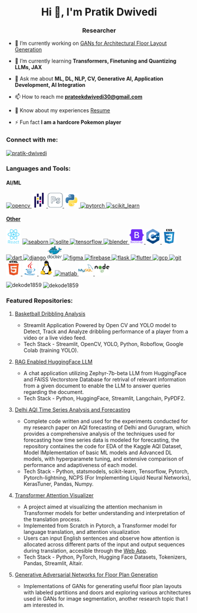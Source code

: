 <h1 align="center">Hi 👋, I'm Pratik Dwivedi</h1>
<h3 align="center">Researcher</h3>

- 🔭 I’m currently working on [GANs for Architectural Floor Layout Generation](https://github.com/Dekode1859/GANs-Floor-Plan-Generation)

- 🌱 I’m currently learning **Transformers, Finetuning and Quantizing LLMs, JAX**

- 💬 Ask me about **ML, DL, NLP, CV, Generative AI, Application Development, AI Integration**

- 📫 How to reach me **prateekdwivedi30@gmail.com**

- 📄 Know about my experiences [Resume](https://drive.google.com/file/d/1e0Q4W92NFkfpdNISMKwE4dZiV6S0sEeI/view?usp=sharing)

- ⚡ Fun fact **I am a hardcore Pokemon player**

<h3 align="left">Connect with me:</h3>
<p align="left">
<a href="https://linkedin.com/in/pratik-dwivedi" target="blank"><img align="center" src="https://raw.githubusercontent.com/rahuldkjain/github-profile-readme-generator/master/src/images/icons/Social/linked-in-alt.svg" alt="pratik-dwivedi" height="30" width="40" /></a>
</p>

<h3 align="left">Languages and Tools:</h3>
<h4 align ='left'> AI/ML </h4>
<p align="left"> <a href="https://opencv.org/" target="_blank" rel="noreferrer"> <img src="https://www.vectorlogo.zone/logos/opencv/opencv-icon.svg" alt="opencv" width="40" height="40"/> </a> <a href="https://pandas.pydata.org/" target="_blank" rel="noreferrer"> <img src="https://raw.githubusercontent.com/devicons/devicon/2ae2a900d2f041da66e950e4d48052658d850630/icons/pandas/pandas-original.svg" alt="pandas" width="40" height="40"/> </a> <a href="https://www.photoshop.com/en" target="_blank" rel="noreferrer"> <img src="https://raw.githubusercontent.com/devicons/devicon/master/icons/photoshop/photoshop-line.svg" alt="photoshop" width="40" height="40"/> </a> <a href="https://www.python.org" target="_blank" rel="noreferrer"> <img src="https://raw.githubusercontent.com/devicons/devicon/master/icons/python/python-original.svg" alt="python" width="40" height="40"/> </a> <a href="https://pytorch.org/" target="_blank" rel="noreferrer"> <img src="https://www.vectorlogo.zone/logos/pytorch/pytorch-icon.svg" alt="pytorch" width="40" height="40"/> </a></a> <a href="https://scikit-learn.org/" target="_blank" rel="noreferrer"> <img src="https://upload.wikimedia.org/wikipedia/commons/0/05/Scikit_learn_logo_small.svg" alt="scikit_learn" width="40" height="40"/>
<br>
<h4 align="left"> Other </h4>
<a href="https://reactjs.org/" target="_blank" rel="noreferrer"> <img src="https://raw.githubusercontent.com/devicons/devicon/master/icons/react/react-original-wordmark.svg" alt="react" width="40" height="40"/></a>
<a href="https://seaborn.pydata.org/" target="_blank" rel="noreferrer"> <img src="https://seaborn.pydata.org/_images/logo-mark-lightbg.svg" alt="seaborn" width="40" height="40"/> </a>
<a href="https://www.sqlite.org/" target="_blank" rel="noreferrer"> <img src="https://www.vectorlogo.zone/logos/sqlite/sqlite-icon.svg" alt="sqlite" width="40" height="40"/> </a>
<a href="https://www.tensorflow.org" target="_blank" rel="noreferrer"> <img src="https://www.vectorlogo.zone/logos/tensorflow/tensorflow-icon.svg" alt="tensorflow" width="40" height="40"/> </a>
<a href="https://www.blender.org/" target="_blank" rel="noreferrer"> <img src="https://download.blender.org/branding/community/blender_community_badge_white.svg" alt="blender" width="40" height="40"/> </a>
<a href="https://getbootstrap.com" target="_blank" rel="noreferrer"> <img src="https://raw.githubusercontent.com/devicons/devicon/master/icons/bootstrap/bootstrap-plain-wordmark.svg" alt="bootstrap" width="40" height="40"/> </a>
<a href="https://www.w3schools.com/cpp/" target="_blank" rel="noreferrer"> <img src="https://raw.githubusercontent.com/devicons/devicon/master/icons/cplusplus/cplusplus-original.svg" alt="cplusplus" width="40" height="40"/> </a>
<a href="https://www.w3schools.com/css/" target="_blank" rel="noreferrer"> <img src="https://raw.githubusercontent.com/devicons/devicon/master/icons/css3/css3-original-wordmark.svg" alt="css3" width="40" height="40"/> </a>
<a href="https://dart.dev" target="_blank" rel="noreferrer"> <img src="https://www.vectorlogo.zone/logos/dartlang/dartlang-icon.svg" alt="dart" width="40" height="40"/> </a>
<a href="https://www.djangoproject.com/" target="_blank" rel="noreferrer"> <img src="https://cdn.worldvectorlogo.com/logos/django.svg" alt="django" width="40" height="40"/> </a>
<a href="https://www.docker.com/" target="_blank" rel="noreferrer"> <img src="https://raw.githubusercontent.com/devicons/devicon/master/icons/docker/docker-original-wordmark.svg" alt="docker" width="40" height="40"/> </a>
   <a href="https://www.figma.com/" target="_blank" rel="noreferrer"> <img src="https://www.vectorlogo.zone/logos/figma/figma-icon.svg" alt="figma" width="40" height="40"/> </a>
   <a href="https://firebase.google.com/" target="_blank" rel="noreferrer"> <img src="https://www.vectorlogo.zone/logos/firebase/firebase-icon.svg" alt="firebase" width="40" height="40"/> </a>
   <a href="https://flask.palletsprojects.com/" target="_blank" rel="noreferrer"> <img src="https://www.vectorlogo.zone/logos/pocoo_flask/pocoo_flask-icon.svg" alt="flask" width="40" height="40"/> </a>
   <a href="https://flutter.dev" target="_blank" rel="noreferrer"> <img src="https://www.vectorlogo.zone/logos/flutterio/flutterio-icon.svg" alt="flutter" width="40" height="40"/> </a>
   <a href="https://cloud.google.com" target="_blank" rel="noreferrer"> <img src="https://www.vectorlogo.zone/logos/google_cloud/google_cloud-icon.svg" alt="gcp" width="40" height="40"/> </a>
   <a href="https://git-scm.com/" target="_blank" rel="noreferrer"> <img src="https://www.vectorlogo.zone/logos/git-scm/git-scm-icon.svg" alt="git" width="40" height="40"/> </a>
   <a href="https://www.w3.org/html/" target="_blank" rel="noreferrer"> <img src="https://raw.githubusercontent.com/devicons/devicon/master/icons/html5/html5-original-wordmark.svg" alt="html5" width="40" height="40"/> </a>
   <a href="https://www.java.com" target="_blank" rel="noreferrer"> <img src="https://raw.githubusercontent.com/devicons/devicon/master/icons/java/java-original.svg" alt="java" width="40" height="40"/> </a>
   <a href="https://www.linux.org/" target="_blank" rel="noreferrer"> <img src="https://raw.githubusercontent.com/devicons/devicon/master/icons/linux/linux-original.svg" alt="linux" width="40" height="40"/> </a>
   <a href="https://www.mathworks.com/" target="_blank" rel="noreferrer"> <img src="https://upload.wikimedia.org/wikipedia/commons/2/21/Matlab_Logo.png" alt="matlab" width="40" height="40"/> </a>
   <a href="https://www.mysql.com/" target="_blank" rel="noreferrer"> <img src="https://raw.githubusercontent.com/devicons/devicon/master/icons/mysql/mysql-original-wordmark.svg" alt="mysql" width="40" height="40"/> </a>
   <a href="https://nodejs.org" target="_blank" rel="noreferrer"> <img src="https://raw.githubusercontent.com/devicons/devicon/master/icons/nodejs/nodejs-original-wordmark.svg" alt="nodejs" width="40" height="40"/> </a> </p>

<p><img align="left" src="https://github-readme-stats.vercel.app/api/top-langs?username=dekode1859&show_icons=true&locale=en&layout=compact" alt="dekode1859" /></p>

<p>&nbsp;<img align="center" src="https://github-readme-stats.vercel.app/api?username=dekode1859&show_icons=true&locale=en" alt="dekode1859" /></p>


### Featured Repositories:
1. [Basketball Dribbling Analysis](https://github.com/Dekode1859/Basketball-Dribbling-Analysis)
   - Streamlit Application Powered by Open CV and YOLO model to Detect, Track and Analyze dribbling performance of a player from a video or a live video feed.
   - Tech Stack - Streamlit, OpenCV, YOLO, Python, Roboflow, Google Colab (training YOLO).
   
2. [RAG Enabled HuggingFace LLM](https://github.com/Dekode1859/DocLLM)
   - A chat application utilizing Zephyr-7b-beta LLM from HuggingFace and FAISS Vectorstore Database for retrival of relevant information from a given document to enable the LLM to answer queries regarding the document.
   - Tech Stack - Python, HuggingFace, Streamlit, Langchain, PyPDF2.

3. [Delhi AQI Time Series Analysis and Forecasting](https://github.com/Dekode1859/AQI-Forecasting-Liquid-Neural-Network)
   - Complete code written and used for the experiments conducted for my research paper on AQI forecasting of Delhi and Gurugram, which provides a comprehensive analysis of the techniques used for forecasting how time series data is modeled for forecasting, the repository containes the code for EDA of the Kaggle AQI Dataset, Model IMplementation of basic ML models and Advanced DL models, with hyperparamete tuning, and extensive comparison of performance and adaptiveness of each model.
   - Tech Stack - Python, statsmodels, scikit-learn, Tensorflow, Pytorch, Pytorch-lightning, NCPS (For Implementing Liquid Neural Networks), KerasTuner, Pandas, Numpy.
4. [Transformer Attention Visualizer](https://github.com/Dekode1859/transformer-visualizer)
   - A project aimed at visualizing the attention mechanism in Transformer models for better understanding and interpretation of the translation process.
   - Implemented from Scratch in Pytorch, a Transformer model for language translation, and attention visualization
   - Users can input English sentences and observe how attention is allocated across different parts of the input and output sequences during translation, accesible through the [Web App](https://dekode-transformer-visualizer.hf.space).
   - Tech Stack - Python, PyTorch, Hugging Face Datasets, Tokenizers, Pandas, Streamlit, Altair.

5. [Generative Adversarial Networks for Floor Plan Generation](https://github.com/Dekode1859/GANs-Floor-Plan-Generation)
   - Implementations of GANs for generating useful floor plan layouts with labeled partitions and doors and exploring various architectures used in GANs for image segmentation, another research topic that I am interested in.

